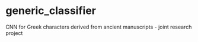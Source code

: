 # generic_classifier
CNN for Greek characters derived from ancient manuscripts - joint research project
